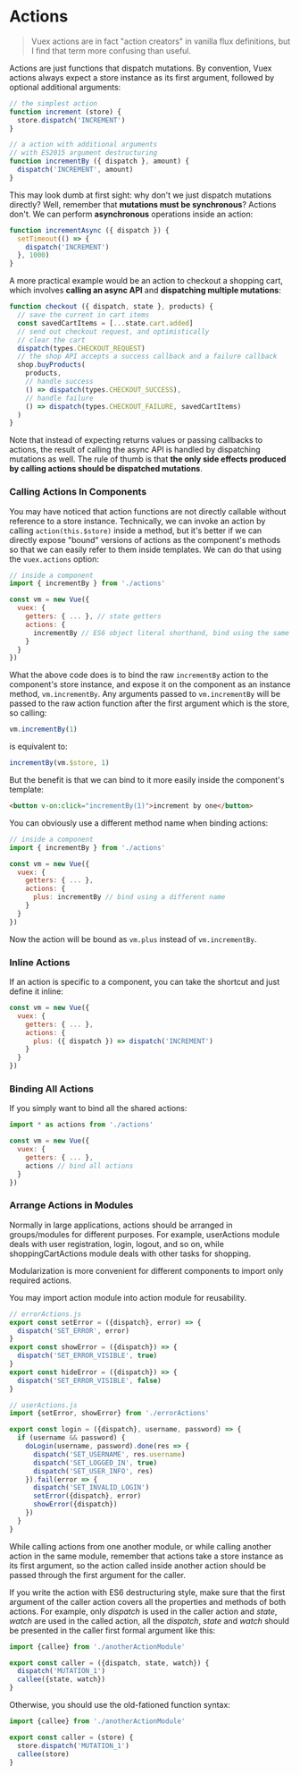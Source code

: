 # Actions

> Vuex actions are in fact "action creators" in vanilla flux definitions, but I find that term more confusing than useful.

Actions are just functions that dispatch mutations. By convention, Vuex actions always expect a store instance as its first argument, followed by optional additional arguments:

``` js
// the simplest action
function increment (store) {
  store.dispatch('INCREMENT')
}

// a action with additional arguments
// with ES2015 argument destructuring
function incrementBy ({ dispatch }, amount) {
  dispatch('INCREMENT', amount)
}
```

This may look dumb at first sight: why don't we just dispatch mutations directly? Well, remember that **mutations must be synchronous**? Actions don't. We can perform **asynchronous** operations inside an action:

``` js
function incrementAsync ({ dispatch }) {
  setTimeout(() => {
    dispatch('INCREMENT')
  }, 1000)
}
```

A more practical example would be an action to checkout a shopping cart, which involves **calling an async API** and **dispatching multiple mutations**:

``` js
function checkout ({ dispatch, state }, products) {
  // save the current in cart items
  const savedCartItems = [...state.cart.added]
  // send out checkout request, and optimistically
  // clear the cart
  dispatch(types.CHECKOUT_REQUEST)
  // the shop API accepts a success callback and a failure callback
  shop.buyProducts(
    products,
    // handle success
    () => dispatch(types.CHECKOUT_SUCCESS),
    // handle failure
    () => dispatch(types.CHECKOUT_FAILURE, savedCartItems)
  )
}
```

Note that instead of expecting returns values or passing callbacks to actions, the result of calling the async API is handled by dispatching mutations as well. The rule of thumb is that **the only side effects produced by calling actions should be dispatched mutations**.

### Calling Actions In Components

You may have noticed that action functions are not directly callable without reference to a store instance. Technically, we can invoke an action by calling `action(this.$store)` inside a method, but it's better if we can directly expose "bound" versions of actions as the component's methods so that we can easily refer to them inside templates. We can do that using the `vuex.actions` option:

``` js
// inside a component
import { incrementBy } from './actions'

const vm = new Vue({
  vuex: {
    getters: { ... }, // state getters
    actions: {
      incrementBy // ES6 object literal shorthand, bind using the same name
    }
  }
})
```

What the above code does is to bind the raw `incrementBy` action to the component's store instance, and expose it on the component as an instance method, `vm.incrementBy`. Any arguments passed to `vm.incrementBy` will be passed to the raw action function after the first argument which is the store, so calling:

``` js
vm.incrementBy(1)
```

is equivalent to:

``` js
incrementBy(vm.$store, 1)
```

But the benefit is that we can bind to it more easily inside the component's template:

``` html
<button v-on:click="incrementBy(1)">increment by one</button>
```

You can obviously use a different method name when binding actions:

``` js
// inside a component
import { incrementBy } from './actions'

const vm = new Vue({
  vuex: {
    getters: { ... },
    actions: {
      plus: incrementBy // bind using a different name
    }
  }
})
```

Now the action will be bound as `vm.plus` instead of `vm.incrementBy`.

### Inline Actions

If an action is specific to a component, you can take the shortcut and just define it inline:

``` js
const vm = new Vue({
  vuex: {
    getters: { ... },
    actions: {
      plus: ({ dispatch }) => dispatch('INCREMENT')
    }
  }
})
```

### Binding All Actions

If you simply want to bind all the shared actions:

``` js
import * as actions from './actions'

const vm = new Vue({
  vuex: {
    getters: { ... },
    actions // bind all actions
  }
})
```

### Arrange Actions in Modules

Normally in large applications, actions should be arranged in groups/modules for different purposes. For example, userActions module deals with user registration, login, logout, and so on, while shoppingCartActions module deals with other tasks for shopping.

Modularization is more convenient for different components to import only required actions.

You may import action module into action module for reusability.

```javascript
// errorActions.js
export const setError = ({dispatch}, error) => {
  dispatch('SET_ERROR', error)
}
export const showError = ({dispatch}) => {
  dispatch('SET_ERROR_VISIBLE', true)
}
export const hideError = ({dispatch}) => {
  dispatch('SET_ERROR_VISIBLE', false)
}
```

```javascript
// userActions.js
import {setError, showError} from './errorActions'

export const login = ({dispatch}, username, password) => {
  if (username && password) {
    doLogin(username, password).done(res => {
      dispatch('SET_USERNAME', res.username)
      dispatch('SET_LOGGED_IN', true)
      dispatch('SET_USER_INFO', res)
    }).fail(error => {
      dispatch('SET_INVALID_LOGIN')
      setError({dispatch}, error)
      showError({dispatch})
    })
  }
}

```

While calling actions from one another module, or while calling another action in the same module, remember that actions take a store instance as its first argument, so the action called inside another action should be passed through the first argument for the caller.

If you write the action with ES6 destructuring style, make sure that the first argument of the caller action covers all the properties and methods of both actions. For example, only *dispatch* is used in the caller action and *state*, *watch* are used in the called action, all the *dispatch*, *state* and *watch* should be presented in the caller first formal argument like this:

```javascript
import {callee} from './anotherActionModule'

export const caller = ({dispatch, state, watch}) {
  dispatch('MUTATION_1')
  callee({state, watch})
}
```

Otherwise, you should use the old-fationed function syntax:

```javascript
import {callee} from './anotherActionModule'

export const caller = (store) {
  store.dispatch('MUTATION_1')
  callee(store)
}
```
